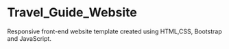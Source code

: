 # Travel_Guide_Website
Responsive front-end website template created using HTML,CSS, Bootstrap and JavaScript.
